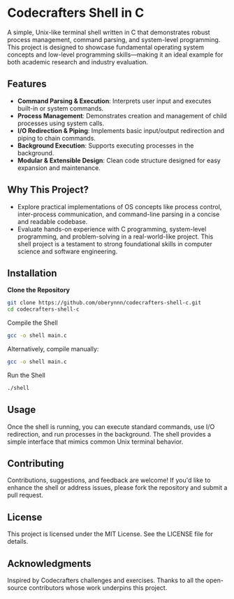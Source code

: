 # Codecrafters Shell in C

A simple, Unix-like terminal shell written in C that demonstrates robust process management, command parsing, and system-level programming. This project is designed to showcase fundamental operating system concepts and low-level programming skills—making it an ideal example for both academic research and industry evaluation.

## Features

- **Command Parsing & Execution**: Interprets user input and executes built-in or system commands.
- **Process Management**: Demonstrates creation and management of child processes using system calls.
- **I/O Redirection & Piping**: Implements basic input/output redirection and piping to chain commands.
- **Background Execution**: Supports executing processes in the background.
- **Modular & Extensible Design**: Clean code structure designed for easy expansion and maintenance.

## Why This Project?

- Explore practical implementations of OS concepts like process control, inter-process communication, and command-line parsing in a concise and readable codebase.
- Evaluate hands-on experience with C programming, system-level programming, and problem-solving in a real-world-like project. This shell project is a testament to strong foundational skills in computer science and software engineering.

## Installation
**Clone the Repository**
   ```bash
   git clone https://github.com/oberynnn/codecrafters-shell-c.git
   cd codecrafters-shell-c
   ```
Compile the Shell
```bash
gcc -o shell main.c
```

Alternatively, compile manually:
```bash
gcc -o shell main.c
```
Run the Shell
``` bash
./shell
```
## Usage

Once the shell is running, you can execute standard commands, use I/O redirection, and run processes in the background. The shell provides a simple interface that mimics common Unix terminal behavior.

## Contributing

Contributions, suggestions, and feedback are welcome! If you'd like to enhance the shell or address issues, please fork the repository and submit a pull request.

## License

This project is licensed under the MIT License. See the LICENSE file for details.

## Acknowledgments

Inspired by Codecrafters challenges and exercises.
Thanks to all the open-source contributors whose work underpins this project.
